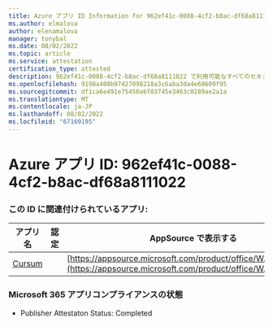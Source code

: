 ```yaml
---
title: Azure アプリ ID Information for 962ef41c-0088-4cf2-b8ac-df68a8111022
ms.author: elmalova
author: elenamalova
manager: tonybal
ms.date: 08/02/2022
ms.topic: article
ms.service: attestation
certification_type: attested
description: 962ef41c-0088-4cf2-b8ac-df68a8111022 で利用可能なすべてのセキュリティとコンプライアンス情報。
ms.openlocfilehash: 9198a408b97427098218a3c6aba3da4e68609f95
ms.sourcegitcommit: df1ca6e491e75450a6f83745e3463c0289ae2a1a
ms.translationtype: MT
ms.contentlocale: ja-JP
ms.lasthandoff: 08/02/2022
ms.locfileid: "67169195"
---
```

# <a name="azure-app-id-962ef41c-0088-4cf2-b8ac-df68a8111022"></a>Azure アプリ ID: 962ef41c-0088-4cf2-b8ac-df68a8111022


### <a name="apps-associated-with-this-id"></a>この ID に関連付けられているアプリ:
| **アプリ名** | **認定** | **AppSource で表示する** |
|--------------|---------------|-----------------------|
| [Cursum](../forward/WA200004407.md) |  | [https://appsource.microsoft.com/product/office/WA200004407](https://appsource.microsoft.com/product/office/WA200004407) |

### <a name="microsoft-365-app-compliance-status"></a>Microsoft 365 アプリコンプライアンスの状態
- Publisher Attestaton Status: Completed
